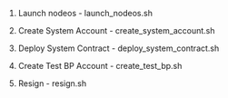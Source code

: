 1. Launch nodeos - launch_nodeos.sh

2. Create System Account - create_system_account.sh

3. Deploy System Contract - deploy_system_contract.sh

4. Create Test BP Account - create_test_bp.sh

5. Resign - resign.sh